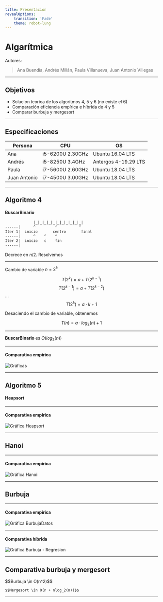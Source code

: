 ```yaml
---
title: Presentacion
revealOptions:
    transition: 'Fade'
    theme: robot-lung
---
```


# Algarítmica

Autores:

> Ana Buendía, Andrés Millán, Paula Villanueva, Juan Antonio Villegas

---

## Objetivos

- Solucion teorica de los algoritmos 4, 5 y 6 (no existe el 6)
- Comparación eficiencia empírica e híbrida de 4 y 5
- Comparar burbuja y mergesort

---

## Especificaciones

| Persona      | CPU               | OS                    |
|--------------|-------------------|-----------------------|
| Ana          | i5-6200U 2.30GHz  | Ubuntu 16.04 LTS      |
| Andrés       | i5-8250U 3.4GHz   | Antergos 4-19.29 LTS  |
| Paula        | i7-5600U 2.60GHz  | Ubuntu 18.04 LTS      |
| Juan Antonio | i7-4500U 3.00GHz  | Ubuntu 18.04 LTS      |

---

## Algoritmo 4

#### BuscarBinario

```txt
             |_|_|_|_|_|_|_|_|_|_|_|
------|      ^         ^          ^
Iter 1|  inicio       centro       final
------|      ^    ^    ^
Iter 2|  inicio   c    fin
------|
```

Decrece en $n/2$. Resolvemos

---

Cambio de variable $n = 2^k$

$$T(2^k) = a + T(2^{k-1})$$
$$T(2^{k-1}) = a + T(2^{k-2})$$
...
$$T(2^k) = a \cdot k + 1$$

Desaciendo el cambio de variable, obtenemos

$$T(n) = a \cdot log_2(n) + 1$$

---

**BuscarBinario** es $O(log_2(n))$

---

#### Comparativa empírica

![Gráficas](./graficas/BuscarBinario_grupo_datos.png)

---

## Algoritmo 5

#### Heapsort


---

#### Comparativa empírica

![Gráfica Heapsort](./graficas/heapsort_grupo_datos.png)

---

## Hanoi

---

#### Comparativa empírica

![Gráfica Hanoi](./graficas/hanoi_grupo_datos.png)

---

## Burbuja

---

#### Comparativa empírica

![Gráfica BurbujaDatos](./graficas/burbuja_grupo_datos.png)

---

#### Comparativa híbrida
![Gráfica Burbuja - Regresion](./graficas/burbuja_grupo_regresion.png)

---

## Comparativa burbuja y mergesort

<p class="fragment fade-up">
    $$Burbuja \in O(n^2)$$

    $$Mergesort \in O(n + nlog_2(n))$$
</p>

---


